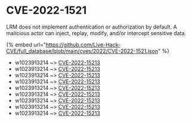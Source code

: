 # CVE-2022-1521

LRM does not implement authentication or authorization by default. A malicious actor can inject, replay, modify, and/or intercept sensitive data.

{% embed url="https://github.com/Live-Hack-CVE/full_database/blob/main/cves/2022/CVE-2022-1521.json" %}


* w1023913214 ~> [CVE-2022-15213](https://www.alice-snow.ru/2022/database/cve-2022-1521/cve-2022-15213-w1023913214)
* w1023913214 ~> [CVE-2022-15213](https://www.alice-snow.ru/2022/database/cve-2022-1521/cve-2022-15213-w1023913214)
* w1023913214 ~> [CVE-2022-15213](https://www.alice-snow.ru/2022/database/cve-2022-1521/cve-2022-15213-w1023913214)
* w1023913214 ~> [CVE-2022-15213](https://www.alice-snow.ru/2022/database/cve-2022-1521/cve-2022-15213-w1023913214)
* w1023913214 ~> [CVE-2022-15213](https://www.alice-snow.ru/2022/database/cve-2022-1521/cve-2022-15213-w1023913214)
* w1023913214 ~> [CVE-2022-15213](https://www.alice-snow.ru/2022/database/cve-2022-1521/cve-2022-15213-w1023913214)
* w1023913214 ~> [CVE-2022-15213](https://www.alice-snow.ru/2022/database/cve-2022-1521/cve-2022-15213-w1023913214)
* w1023913214 ~> [CVE-2022-15213](https://www.alice-snow.ru/2022/database/cve-2022-1521/cve-2022-15213-w1023913214)
* w1023913214 ~> [CVE-2022-15213](https://www.alice-snow.ru/2022/database/cve-2022-1521/cve-2022-15213-w1023913214)
